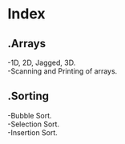 # Index
## .Arrays
  -1D, 2D, Jagged, 3D. <br>
  -Scanning and Printing of arrays.<br>
## .Sorting
  -Bubble Sort.<br>
  -Selection Sort.<br>
  -Insertion Sort.<br>
